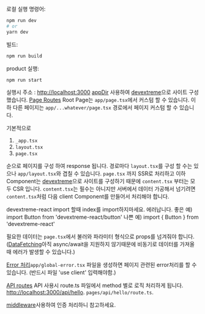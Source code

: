 로컬 실행 명령어:

```bash
npm run dev
# or
yarn dev
```

빌드:

```bash
npm run build
```

product 실행:

```bash
npm run start
```

실행시 주소 : [http://localhost:3000](http://localhost:3000)
[appDir](https://beta.nextjs.org/docs/api-reference/next.config.js#appdir) 사용하여 [devextreme](https://js.devexpress.com/Documentation/)으로 사이트 구성했습니다.
[Page Routes](https://beta.nextjs.org/docs/routing/pages-and-layouts) Root Page는 `app/page.tsx`에서 커스텀 할 수 있습니다.
이하 다른 페이지는 `app/...whatever/page.tsx` 경로에서 페이지 커스텀 할 수 있습니다.

기본적으로

1. `_app.tsx`
2. `layout.tsx`
3. `page.tsx`

순으로 페이지를 구성 하여 response 됩니다.
경로마다 `layout.tsx`를 구성 할 수는 있으나 `app/layout.tsx`와 겹칠 수 있습니다.
`page.tsx` 까지 SSR로 처리하고 이하 Component는 [devextreme](https://js.devexpress.com/Documentation/Guide/React_Components/Create_a_DevExtreme_Application/)으로 사이트를 구성하기 때문에 `content.tsx` 부터는 모두 CSR 입니다. `content.tsx`는 필수는 아니지만 서버에서 데이터 가공해서 넘기려면 `content.tsx`처럼 다음 client Component를 만들어서 처리해야 합니다.

devextreme-react import 할때 index를 import하지마세요. 에러납니다.
좋은 예) import Button from 'devextreme-react/button'
나쁜 예) import { Button } from 'devextreme-react'

필요한 데이터는 `page.tsx`에서 불러와 파라미터 형식으로 props를 넘겨줘야 합니다. ([DataFetching](https://beta.nextjs.org/docs/data-fetching/fetching#asyncawait-in-server-components)아직 async/await을 지원하지 않기때문에 비동기로 데이터를 가져올때 에러가 발생할 수 있습니다.)

[Error 처리](https://beta.nextjs.org/docs/api-reference/file-conventions/error#error)`app/global-error.tsx` 파일을 생성하면 페이지 관련된 error처리를 할 수 있습니다. (반드시 파일 'use client' 입력해야함.)

[API routes](https://nextjs.org/docs/api-routes/introduction) API 사용시 route.ts 파일에서 method 별로 로직 처리하게 됩니다.
[http://localhost:3000/api/hello](http://localhost:3000/api/hello). `pages/api/hello/route.ts`.

[middleware](https://nextjs.org/docs/advanced-features/middleware)사용하여 인증 처리하니 참고하세요.
